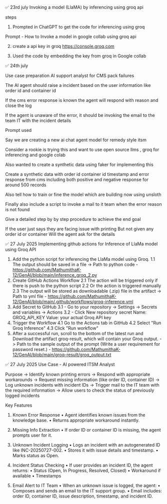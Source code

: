 ✅ 23rd july
Invoking a model (LlaMA) by inferencing using groq api

steps
1. Prompted in ChatGPT to get the code for inferencing using groq

Prompt -
How to Invoke a model in google collab  using groq api

2. create a api key in groq
https://console.groq.com

3. Used the code by embedding the key from groq in Google collab



✅ 24th july

Use case preparation
AI support analyst for CMS pack failures

The AI agent should raise a incident based on the user information like order id and container id 

If the cms error response is known the agent will respond with reason and close the log

If the agent is unaware of the error, it should be invoking the email to the team IT with the incident details



Prompt used

Say we are creating a new ai chat agent model for remedy style itsm

Consider a rookie is trying this and want to use open source llms , groq for inferencing and google colab 

Also wanted to create a synthetic data using faker for implementing this

Create a synthetic data with order id container id timestamp and error response from cms including both positive and negative response for around 500 records

Also tell how to train or fine the model which are building now using unsloth

Finally also include a script to invoke a mail to it team when the error reason is not found

Give a detailed step by by step procedure to achieve the end goal


If the user just says they are facing issue with printing
But not given any order id or container 
Will the agent ask for the details


✅ 27 July 2025
Implementing github actions for Inference of LlaMa model using Groq API 
1. Add the python script for inferencing the LlaMa model using Groq.
   1.1 The output should be saved in a file
   -> Path to python code - https://github.com/MathumithaK-12/GenAI/blob/main/inference_groq_2.py
2. Create GitHub Actions Workflow
   2.1 The action will be triggered only if there is push to the python script
   2.2 Or the action is triggered manually
   2.3 The output will be stored as downloadable (.zip) file in the artifact
   -> Path to yml file - https://github.com/MathumithaK-12/GenAI/blob/main/.github/workflows/groq-inference.yml
3. Add Secret to GitHub
   3.1 - Go to your repository → Settings → Secrets and variables → Actions
   3.2 - Click New repository secret
         Name: GROQ_API_KEY
         Value: your actual Groq API key
4. Trigger the Workflow
   4.1 Go to the Actions tab in GitHub
   4.2 Select "Run Groq Inference"
   4.3 Click "Run workflow"
5. After a successful run, scroll to the bottom of the latest run and Download the artifact groq-result, which will contain your Groq output.
   -> Path to the sample output of the prompt (Write a user requirement for password reset.) - https://github.com/MathumithaK-12/GenAI/blob/main/groq-result/groq_output.txt



✅ 27 July 2025 
Use Case - AI powered ITSM Analyst 

Purpose
 -> Identify known printing errors
 -> Respond with appropriate workarounds
 -> Request missing information (like order ID, container ID)
 -> Log unknown incidents with incident IDs 
 -> Trigger mail to the IT team with the required information
 -> Allow users to check the status of previously logged incidents
 
Key Features
1. Known Error Response
	•	Agent identifies known issues from the knowledge base.
	•	Returns appropriate workaround instantly.

2. Missing Info Extraction
	•	If order ID or container ID is missing, the agent prompts user for it.

3. Unknown Incident Logging
	•	Logs an incident with an autogenerated ID like INC-20250727-002.
	•	Stores it with issue details and timestamp.
	•	Marks status as Open.

4. Incident Status Checking
	•	If user provides an incident ID, the agent returns:
	•	Status (Open, In Progress, Resolved, Closed)
	•	Workaround if available
	•	Timestamps

5. Email Alert to IT Team
	•	When an unknown issue is logged, the agent:
	•	Composes and sends an email to the IT support group.
	•	Email includes: order ID, container ID, issue description, timestamp, and incident ID.

 


